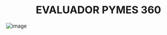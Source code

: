<h1 align="center">EVALUADOR PYMES 360</h1>

![image](https://github.com/user-attachments/assets/3054adce-b0df-4acd-8dd6-dff1c76310ca)

